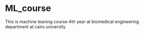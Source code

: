 # ML_course
This is machine leaning course 4th year at biomedical engineering department at cairo university 
